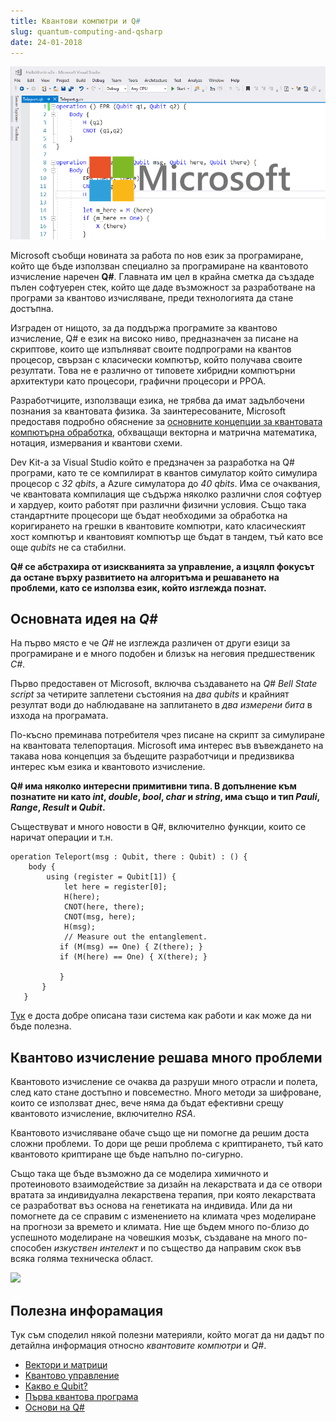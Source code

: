 ```yaml
---
title: Квантови компютри и Q#
slug: quantum-computing-and-qsharp
date: 24-01-2018
---
```


![Квантови компютри и Q#](media/header.png)

Microsoft съобщи новината за работа по нов език за програмиране, 
който ще бъде използван специално за програмиране на квантовото изчисление наречен **Q#**. 
Главната им цел в крайна сметка да създаде пълен софтуерен стек, 
който ще даде възможност за разработване на програми за квантово изчисляване, 
преди технологията да стане достъпна.

Изграден от нищото, за да поддържа програмите за квантово изчисление, Q# е език на високо ниво,
предназначен за писане на скриптове, които ще изпълняват своите подпрограми на квантов процесор, 
свързан с класически компютър, който получава своите резултати.
Това не е различно от типовете хибридни компютърни архитектури като процесори, графични процесори и РРОА.

Разработчиците, използващи езика, не трябва да имат задълбочени познания за квантовата физика.
За заинтересованите, Microsoft предоставя подробно обяснение за 
[основните концепции за квантовата компютърна обработка](https://docs.microsoft.com/en-us/quantum/quantum-concepts-1-intro?view=qsharp-preview), обхващащи векторна и матрична математика, нотация, измервания и квантови схеми.

Dev Kit-a за Visual Studio който е предзначен за разработка на Q# програми, като те се компилират в квантов симулатор който симулира процесор с _32 qbits_, а Azure симулатора до _40 qbits_.
Има се очаквания, че квантовата компилация ще съдържа няколко различни слоя софтуер и хардуер, които работят при различни физични условия.
Също така стандартните процесори ще бъдат необходими за обработка на коригирането на грешки в квантовите компютри, като класическият хост компютър и квантовият компютър ще бъдат в тандем, 
тъй като все още *qubits* не са стабилни.

**Q# се абстрахира от изискванията за управление, а изцялп фокусът да остане върху развитието на алгоритъма и решаването на проблеми, като се използва език, който изглежда познат.**

## Основната идея на *Q#*
На първо място e че *Q#* не изглежда различен от други езици за програмиране и е много подобен и близък на неговия предшественик *C#*.

Първо предоставен от Microsoft, включва създаването на *Q# Bell State script* за четирите заплетени състояния на _два qubits_ и крайният резултат води до наблюдаване на заплитането в _два измерени бита_ в изхода на програмата.

По-късно преминава потребителя чрез писане на скрипт за симулиране на квантовата телепортация.
Microsoft има интерес във въвеждането на такава нова концепция за бъдещите разработчици и предизвиква интерес към езика и квантовото изчисление.

**Q# има няколко интересни примитивни типа. В допълнение към познатите ни като *int*, *double*, *bool*, *char* и *string*, има също и тип *Pauli*, *Range*, *Result* и *Qubit*.**

Съществуват и много новости в Q#, включително функции, които се наричат операции и т.н.

```Q#
operation Teleport(msg : Qubit, there : Qubit) : () {
    body {
        using (register = Qubit[1]) {
            let here = register[0];
            H(here);
            CNOT(here, there);
            CNOT(msg, here);
            H(msg);
            // Measure out the entanglement. 
           if (M(msg) == One) { Z(there); } 
           if (M(here) == One) { X(there); }

           }
       } 
   }
```

[Тук](https://docs.microsoft.com/en-us/quantum/quantum-techniques-6-puttingitalltogether?view=qsharp-preview) e доста добре описана тази система как работи и как може да ни бъде полезна.

## Квантово изчисление решава много проблеми
Квантовото изчисление се очаква да разруши много отрасли и полета, след като стане достъпно и повсеместно.
Много методи за шифроване, които се използват днес, вече няма да бъдат ефективни срещу квантовото изчисление, включително *RSA*.

Квантовото изчисляване обаче също ще ни помогне да решим доста сложни проблеми.
То дори ще реши проблема с криптирането, тъй като квантовото криптиране ще бъде напълно по-сигурно.

Също така ще бъде възможно да се моделира химичното и протеиновото взаимодействие за дизайн на лекарствата и да се отвори вратата за индивидуална лекарствена терапия, при която лекарствата се разработват въз основа на генетиката на индивида.
Или да ни помогнете да се справим с изменението на климата чрез моделиране на прогнози за времето и климата.
Ние ще бъдем много по-близо до успешното моделиране на човешкия мозък, създаване на много по-способен _изкуствен интелект_ и по същество да направим скок във всяка голяма техническа област.

[![](https://img.youtube.com/vi/doNNClTTYwE/0.jpg)](https://www.youtube.com/watch?v=doNNClTTYwE)

## Полезна инфорамация
Тук съм споделил някой полезни материяли, който могат да ни дадът по детайлна информация относно *квантовите компютри* и *Q#*.

* [Вектори и матрици](https://docs.microsoft.com/en-us/quantum/quantum-concepts-2-vectorsmatrices?view=qsharp-preview)
* [Kвантово управление](https://docs.microsoft.com/en-us/quantum/quantum-simulatorsandmachines?view=qsharp-preview)
* [Какво е Qubit?](https://docs.microsoft.com/en-us/quantum/quantum-concepts-4-qubit?view=qsharp-preview)
* [Първа квантова програма](https://docs.microsoft.com/en-us/quantum/quantum-writeaquantumprogram?view=qsharp-preview)
* [Основи на Q#](https://docs.microsoft.com/en-us/quantum/quantum-qr-intro?view=qsharp-preview)